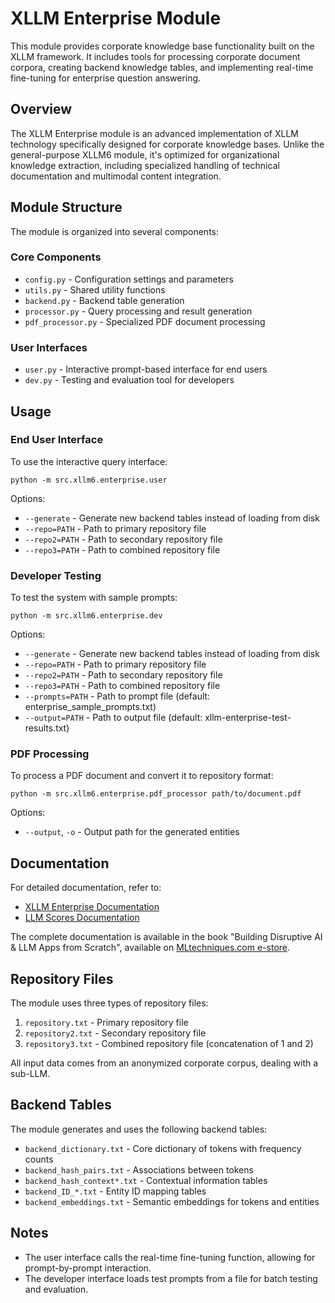 # XLLM Enterprise Module

This module provides corporate knowledge base functionality built on the XLLM framework. It includes tools for processing corporate document corpora, creating backend knowledge tables, and implementing real-time fine-tuning for enterprise question answering.

## Overview

The XLLM Enterprise module is an advanced implementation of XLLM technology specifically designed for corporate knowledge bases. Unlike the general-purpose XLLM6 module, it's optimized for organizational knowledge extraction, including specialized handling of technical documentation and multimodal content integration.

## Module Structure

The module is organized into several components:

### Core Components

- `config.py` - Configuration settings and parameters
- `utils.py` - Shared utility functions
- `backend.py` - Backend table generation
- `processor.py` - Query processing and result generation
- `pdf_processor.py` - Specialized PDF document processing

### User Interfaces

- `user.py` - Interactive prompt-based interface for end users
- `dev.py` - Testing and evaluation tool for developers

## Usage

### End User Interface

To use the interactive query interface:

```shell
python -m src.xllm6.enterprise.user
```

Options:

- `--generate` - Generate new backend tables instead of loading from disk
- `--repo=PATH` - Path to primary repository file
- `--repo2=PATH` - Path to secondary repository file
- `--repo3=PATH` - Path to combined repository file

### Developer Testing

To test the system with sample prompts:

```shell
python -m src.xllm6.enterprise.dev
```

Options:

- `--generate` - Generate new backend tables instead of loading from disk
- `--repo=PATH` - Path to primary repository file
- `--repo2=PATH` - Path to secondary repository file
- `--repo3=PATH` - Path to combined repository file
- `--prompts=PATH` - Path to prompt file (default: enterprise_sample_prompts.txt)
- `--output=PATH` - Path to output file (default: xllm-enterprise-test-results.txt)

### PDF Processing

To process a PDF document and convert it to repository format:

```shell
python -m src.xllm6.enterprise.pdf_processor path/to/document.pdf
```

Options:

- `--output`, `-o` - Output path for the generated entities

## Documentation

For detailed documentation, refer to:

- [XLLM Enterprise Documentation](https://github.com/VincentGranville/Large-Language-Models/blob/main/xllm6/enterprise/xllm-enterprise.pdf)
- [LLM Scores Documentation](https://github.com/VincentGranville/Large-Language-Models/blob/main/xllm6/enterprise/LLM-scores.pdf)

The complete documentation is available in the book "Building Disruptive AI & LLM Apps from Scratch", available on [MLtechniques.com e-store](https://mltechniques.com/shop/).

## Repository Files

The module uses three types of repository files:

1. `repository.txt` - Primary repository file
2. `repository2.txt` - Secondary repository file
3. `repository3.txt` - Combined repository file (concatenation of 1 and 2)

All input data comes from an anonymized corporate corpus, dealing with a sub-LLM.

## Backend Tables

The module generates and uses the following backend tables:

- `backend_dictionary.txt` - Core dictionary of tokens with frequency counts
- `backend_hash_pairs.txt` - Associations between tokens
- `backend_hash_context*.txt` - Contextual information tables
- `backend_ID_*.txt` - Entity ID mapping tables
- `backend_embeddings.txt` - Semantic embeddings for tokens and entities

## Notes

- The user interface calls the real-time fine-tuning function, allowing for prompt-by-prompt interaction.
- The developer interface loads test prompts from a file for batch testing and evaluation.
